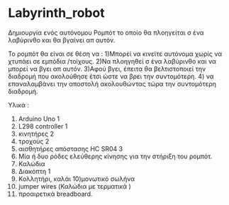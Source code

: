 # Labyrinth_robot
Δημιουργία ενός αυτόνομου Ρομπότ το οποίο θα πλοηγείται σ ένα λαβύρινθο και θα βγαίνει απ αυτόν.

Το  ρομπότ θα είναι σε θέση να :
1)Μπορεί να κινείτε αυτόνομα χωρίς να χτυπάει σε εμπόδια /τοίχους.
2)Να πλοηγηθεί σ ένα λαβύρινθο και να μπορεί να βγει απ αυτόν. 
3)Αφού βγει, έπειτα θα βελτιστοποιεί την διαδρομή που ακολούθησε έτσι ώστε να βρει την συντομότερη.
4) να επαναλαμβάνει την αποστολή ακολουθώντας τώρα την συντομότερη διαδρομή.

Υλικά :
1) Arduino Uno 1
2) L298 controller 1
3) κινητήρες 2
4) τροχούς 2
5) αισθητήρες απόστασης HC SR04 3
6) Μία ή δυο ρόδες ελεύθερης κίνησης για την στήριξη του ρομπότ.
7) Καλώδια
8) Διακόπτη 1
9) Κολλητήρι, καλάι
10)μονωτικό σωλήνα 
11) jumper wires (Καλώδια με τερματικά ) 
12) προαιρετικά breadboard.
